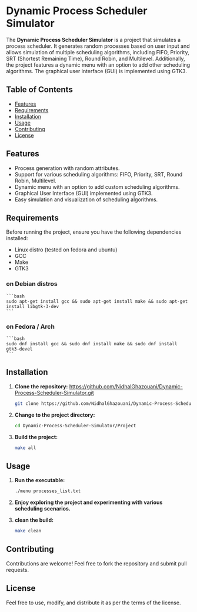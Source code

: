 # Dynamic Process Scheduler Simulator

The **Dynamic Process Scheduler Simulator** is a project that simulates a process scheduler. It generates random processes based on user input and allows simulation of multiple scheduling algorithms, including FIFO, Priority, SRT (Shortest Remaining Time), Round Robin, and Multilevel. Additionally, the project features a dynamic menu with an option to add other scheduling algorithms. The graphical user interface (GUI) is implemented using GTK3.

## Table of Contents
- [Features](#features)
- [Requirements](#requirements)
- [Installation](#installation)
- [Usage](#usage)
- [Contributing](#contributing)
- [License](#license)

## Features

- Process generation with random attributes.
- Support for various scheduling algorithms: FIFO, Priority, SRT, Round Robin, Multilevel.
- Dynamic menu with an option to add custom scheduling algorithms.
- Graphical User Interface (GUI) implemented using GTK3.
- Easy simulation and visualization of scheduling algorithms.

## Requirements

Before running the project, ensure you have the following dependencies installed:

- Linux distro (tested on fedora and ubuntu)
- GCC
- Make
- GTK3

### on Debian distros

    ```bash
    sudo apt-get install gcc && sudo apt-get install make && sudo apt-get install libgtk-3-dev
    ```
    
### on Fedora / Arch

    ```bash
    sudo dnf install gcc && sudo dnf install make && sudo dnf install gtk3-devel
    ```

## Installation

1. **Clone the repository:**
https://github.com/NidhalGhazouani/Dynamic-Process-Scheduler-Simulator.git
    ```bash
    git clone https://github.com/NidhalGhazouani/Dynamic-Process-Scheduler-Simulator.git
    ```
2. **Change to the project directory:**

    ```bash
    cd Dynamic-Process-Scheduler-Simulator/Project
    ```

3. **Build the project:**

    ```bash
    make all
    ```

## Usage

1. **Run the executable:**

    ```bash
    ./menu processes_list.txt
    ```

2. **Enjoy exploring the project and experimenting with various scheduling scenarios.**


3. **clean the build:**
    ```bash
    make clean
    ```  
## Contributing

Contributions are welcome! Feel free to fork the repository and submit pull requests.

## License

 Feel free to use, modify, and distribute it as per the terms of the license.

